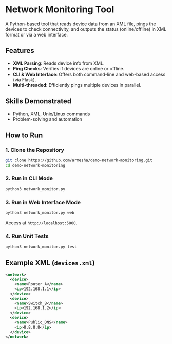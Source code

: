 # Network Monitoring Tool

A Python-based tool that reads device data from an XML file, pings the devices to check connectivity, and outputs the status (online/offline) in XML format or via a web interface.

## Features
- **XML Parsing**: Reads device info from XML.
- **Ping Checks**: Verifies if devices are online or offline.
- **CLI & Web Interface**: Offers both command-line and web-based access (via Flask).
- **Multi-threaded**: Efficiently pings multiple devices in parallel.

## Skills Demonstrated
- Python, XML, Unix/Linux commands
- Problem-solving and automation

## How to Run

### 1. Clone the Repository
```bash
git clone https://github.com/armesha/demo-network-monitoring.git
cd demo-network-monitoring
```

### 2. Run in CLI Mode
```bash
python3 network_monitor.py
```

### 3. Run in Web Interface Mode
```bash
python3 network_monitor.py web
```
Access at `http://localhost:5000`.

### 4. Run Unit Tests
```bash
python3 network_monitor.py test
```

## Example XML (`devices.xml`)
```xml
<network>
  <device>
    <name>Router_A</name>
    <ip>192.168.1.1</ip>
  </device>
  <device>
    <name>Switch_B</name>
    <ip>192.168.1.2</ip>
  </device>
  <device>
    <name>Public_DNS</name>
    <ip>8.8.8.8</ip>
  </device>
</network>
```